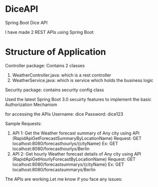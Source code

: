 # DiceAPI
Spring Boot Dice API

I have made 2 REST APIs using Spring Boot

# Structure of Application
Controller package: Contains 2 classes 
1) WeatherController.java: which is a rest controller
2) WeatherService.java: which is service which holds the business logic

Security package: contains security config class

Used the latest Spring Boot 3.0 secuirty features to implement the basic Authorization Mechanism

for accessing the APIs
Username: dice
Password: dice123

Sample Requests:

1) API 1: Get the Weather forecast summary of Any city using API (RapidApiGetForecastSummaryByLocationName)
   Request: GET localhost:8080/forecasthourlys/{cityName}
   Ex: GET localhost:8080/forecasthourlys/Berlin
2) API 2: Get hourly Weather forecast details of Any city using API (RapidApiGetHourlyForecastByLocationName)
   Request: GET localhost:8080/forecastsummarys/{cityName}
   Ex: GET localhost:8080/forecastsummarys/Berlin

The APIs are working.Let me know if you face any issues:


